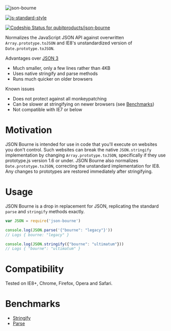![json-bourne](https://cloud.githubusercontent.com/assets/823104/6025028/5493ca12-abc7-11e4-9431-43a851bcb08b.jpg)

[![js-standard-style](https://cdn.rawgit.com/feross/standard/master/badge.svg)](https://github.com/feross/standard)

[ ![Codeship Status for qubitproducts/json-bourne](https://codeship.com/projects/0d7fcc80-dc51-0132-9f1d-025863fcc952/status?branch=master)](https://codeship.com/projects/79926)

Normalizes the JavaScript JSON API against overwritten `Array.prototype.toJSON` and IE8's unstandardized version of `Date.prototype.toJSON`.

Advantages over [JSON 3](https://github.com/bestiejs/json3)
- Much smaller, only a few lines rather than 4KB
- Uses native stringify and parse methods
- Runs much quicker on older browsers

Known issues
- Does not protect against all monkeypatching
- Can be slower at stringifying on newer browsers (see [Benchmarks](#benchmarks))
- Not compatible with IE7 or below

Motivation
==========
JSON Bourne is intended for use in code that you'll execute on websites you don't control. Such websites can break the native `JSON.stringify` implementation by changing `Array.prototype.toJSON`, specifically if they use prototype.js version 1.6 or under. JSON Bourne also normalizes `Date.prototype.toJSON`, correcting the unstandard implementation for IE8. Any changes to prototypes are restored immediately after stringifying.

Usage
=====

JSON Bourne is a drop in replacement for JSON, replicating the standard `parse` and `stringify` methods exactly.

```javascript
var JSON = require('json-bourne')

console.log(JSON.parse('{"bourne": "legacy"}'))
// Logs { bourne: "legacy" }

console.log(JSON.stringify({"bourne": "ultimatum"}))
// Logs { "bourne": "ultimatum" }
```

Compatibility
=============
Tested on IE8+, Chrome, Firefox, Opera and Safari.

Benchmarks
==========
- [Stringify](http://jsperf.com/json-bourne-stringify)
- [Parse](http://jsperf.com/json-bourne-parse)
